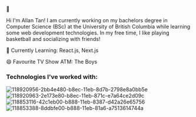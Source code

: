 👋

Hi I'm Allan Tan! I am currently working on my bachelors degree in Computer Science (BSc) at the University of British Columbia while learning some web development technologies. In my free time, I like playing basketball and socializing with friends!

🌱 Currently Learning: React.js, Next.js

😄 Favourite TV Show ATM: The Boys 

### Technologies I've worked with: 
![118920956-2bb4e480-b8ec-11eb-8d7b-2798e8a0bb5e](https://user-images.githubusercontent.com/92118801/189774862-75e02664-618a-49fb-a473-725114d6f5dc.png)
![118920963-2e173e80-b8ec-11eb-871c-e7a64ce2d09c](https://user-images.githubusercontent.com/92118801/189774867-970f509e-8f63-47e4-bad6-caa7992cd653.png)
![118853116-42c1eb00-b888-11eb-8387-d42a26e65756](https://user-images.githubusercontent.com/92118801/189774871-90048037-b7ed-4ab2-bdba-17e2a7b23ef4.png)
![118853388-8ddbfe00-b888-11eb-81a6-a7513614744a](https://user-images.githubusercontent.com/92118801/189774875-8e3e9b66-aab3-4d84-9097-1a977cfc045d.png)
<!--
**AllanT102/AllanT102** is a ✨ _special_ ✨ repository because its `README.md` (this file) appears on your GitHub profile.

